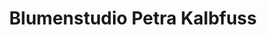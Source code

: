 ---
title: "Blumenstudio Petra Kalbfuss"
url: /darmstadt/blumenstudio-petra-kalbfuss/
shop: Blumen
---